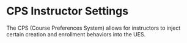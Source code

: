 # CPS Instructor Settings

The CPS (Course Preferences System) allows for instructors to inject certain
creation and enrollment behaviors into the UES.
